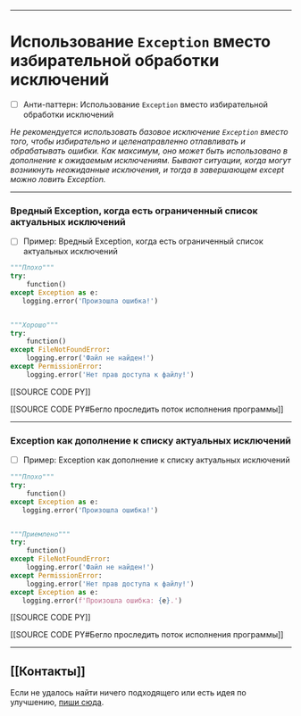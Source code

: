 ***
# Использование `Exception` вместо избирательной обработки исключений
- [ ] Анти-паттерн: Использование `Exception` вместо избирательной обработки исключений

_Не рекомендуется использовать базовое исключение `Exception` вместо того, чтобы избирательно и целенаправленно отлавливать и обрабатывать ошибки.
Как максимум, оно может быть использовано в дополнение к ожидаемым исключениям.
Бывают ситуации, когда могут возникнуть неожиданные исключения, и тогда в завершающем except можно ловить Exception._

***
### Вредный Exception, когда есть ограниченный список актуальных исключений
- [ ] Пример: Вредный Exception, когда есть ограниченный список актуальных исключений

```python
"""Плохо"""
try:
    function()
except Exception as e:
   logging.error('Произошла ошибка!')


"""Хорошо"""
try:
    function()
except FileNotFoundError:
    logging.error('Файл не найден!')
except PermissionError:
    logging.error('Нет прав доступа к файлу!')
```

[[SOURCE CODE PY]]

[[SOURCE CODE PY#Бегло проследить поток исполнения программы]]

***
### Exception как дополнение к списку актуальных исключений
- [ ] Пример: Exception как дополнение к списку актуальных исключений

```python
"""Плохо"""
try:
    function()
except Exception as e:
   logging.error('Произошла ошибка!')


"""Приемлено"""
try:
    function()
except FileNotFoundError:
    logging.error('Файл не найден!')
except PermissionError:
    logging.error('Нет прав доступа к файлу!')
except Exception as e:
   logging.error(f'Произошла ошибка: {e}.')
```

[[SOURCE CODE PY]]

[[SOURCE CODE PY#Бегло проследить поток исполнения программы]]

***
## [[Контакты]]
Если не удалось найти ничего подходящего или есть идея по улучшению, [пиши сюда](https://github.com/jmuriki/WorthGrid/wiki/Контакты).
